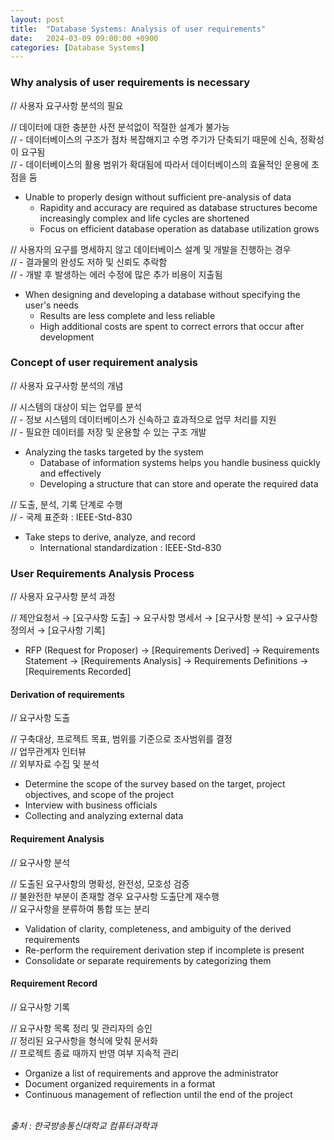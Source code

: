 ```yaml
---
layout: post
title:  "Database Systems: Analysis of user requirements"
date:   2024-03-09 09:00:00 +0900
categories: [Database Systems]
---
```


### Why analysis of user requirements is necessary   
// 사용자 요구사항 분석의 필요   
   
// 데이터에 대한 충분한 사전 분석없이 적절한 설계가 불가능   
// - 데이터베이스의 구조가 점차 복잡해지고 수명 주기가 단축되기 때문에 신속, 정확성이 요구됨   
// - 데이터베이스의 활용 범위가 확대됨에 따라서 데이터베이스의 효율적인 운용에 초점을 둠   
- Unable to properly design without sufficient pre-analysis of data   
  - Rapidity and accuracy are required as database structures become increasingly complex and life cycles are shortened   
  - Focus on efficient database operation as database utilization grows   
   
// 사용자의 요구를 명세하지 않고 데이터베이스 설계 및 개발을 진행하는 경우   
// - 결과물의 완성도 저하 및 신뢰도 추락함   
// - 개발 후 발생하는 에러 수정에 많은 추가 비용이 지출됨   
- When designing and developing a database without specifying the user's needs
  - Results are less complete and less reliable   
  - High additional costs are spent to correct errors that occur after development   
   
### Concept of user requirement analysis   
// 사용자 요구사항 분석의 개념   
   
// 시스템의 대상이 되는 업무를 분석   
// - 정보 시스템의 데이터베이스가 신속하고 효과적으로 업무 처리를 지원   
// - 필요한 데이터를 저장 및 운용할 수 있는 구조 개발   
- Analyzing the tasks targeted by the system   
  - Database of information systems helps you handle business quickly and effectively   
  - Developing a structure that can store and operate the required data   
   
// 도출, 분석, 기록 단계로 수행   
// - 국제 표준화 : IEEE-Std-830   
- Take steps to derive, analyze, and record   
  - International standardization : IEEE-Std-830   
   
### User Requirements Analysis Process   
// 사용자 요구사항 분석 과정   
   
// 제안요청서 → [요구사항 도출] → 요구사항 명세서 → [요구사항 분석] → 요구사항 정의서 → [요구사항 기록]   
- RFP (Request for Proposer) → [Requirements Derived] → Requirements Statement → [Requirements Analysis] → Requirements Definitions → [Requirements Recorded]   
   
#### Derivation of requirements   
// 요구사항 도출   
   
// 구축대상, 프로젝트 목표, 범위를 기준으로 조사범위를 결정   
// 업무관계자 인터뷰   
// 외부자료 수집 및 분석   
- Determine the scope of the survey based on the target, project objectives, and scope of the project   
- Interview with business officials   
- Collecting and analyzing external data   
   
#### Requirement Analysis   
// 요구사항 분석   
   
// 도출된 요구사항의 명확성, 완전성, 모호성 검증   
// 불완전한 부분이 존재할 경우 요구사항 도출단계 재수행   
// 요구사항을 분류하여 통합 또는 분리   
- Validation of clarity, completeness, and ambiguity of the derived requirements   
- Re-perform the requirement derivation step if incomplete is present   
- Consolidate or separate requirements by categorizing them   
   
#### Requirement Record   
// 요구사항 기록   
   
// 요구사항 목록 정리 및 관리자의 승인   
// 정리된 요구사항을 형식에 맞춰 문서화   
// 프로젝트 종료 때까지 반영 여부 지속적 관리   
- Organize a list of requirements and approve the administrator   
- Document organized requirements in a format   
- Continuous management of reflection until the end of the project   
   
<br />
<cite>출처 : 한국방송통신대학교 컴퓨터과학과</cite>

